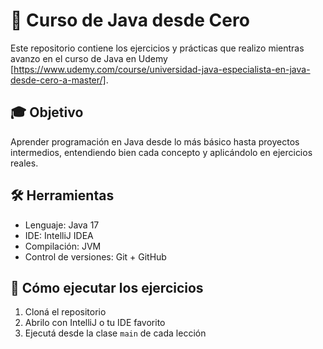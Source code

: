 # 🧠 Curso de Java desde Cero

Este repositorio contiene los ejercicios y prácticas que realizo mientras avanzo en el curso de Java en Udemy [https://www.udemy.com/course/universidad-java-especialista-en-java-desde-cero-a-master/].

## 🎓 Objetivo

Aprender programación en Java desde lo más básico hasta proyectos intermedios, entendiendo bien cada concepto y aplicándolo en ejercicios reales.

## 🛠️ Herramientas

- Lenguaje: Java 17
- IDE: IntelliJ IDEA
- Compilación: JVM
- Control de versiones: Git + GitHub

## 🔄 Cómo ejecutar los ejercicios

1. Cloná el repositorio
2. Abrilo con IntelliJ o tu IDE favorito
3. Ejecutá desde la clase `main` de cada lección
